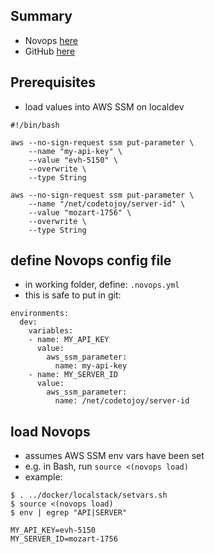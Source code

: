 
## Summary

* Novops [here](https://novops.dev/)
* GitHub [here](https://github.com/PierreBeucher/novops)

## Prerequisites

* load values into AWS SSM on localdev

```
#!/bin/bash

aws --no-sign-request ssm put-parameter \
    --name "my-api-key" \
    --value "evh-5150" \
	--overwrite \
    --type String 

aws --no-sign-request ssm put-parameter \
    --name "/net/codetojoy/server-id" \
    --value "mozart-1756" \
	--overwrite \
    --type String 
```

## define Novops config file

* in working folder, define: `.novops.yml`
* this is safe to put in git:

```
environments:
  dev:
    variables:
    - name: MY_API_KEY
      value:
        aws_ssm_parameter:
          name: my-api-key
    - name: MY_SERVER_ID
      value:
        aws_ssm_parameter:
          name: /net/codetojoy/server-id
```

## load Novops 

* assumes AWS SSM env vars have been set
* e.g. in Bash, run `source <(novops load)` 
* example:

```
$ . ../docker/localstack/setvars.sh 
$ source <(novops load)
$ env | egrep "API|SERVER"

MY_API_KEY=evh-5150
MY_SERVER_ID=mozart-1756
```
